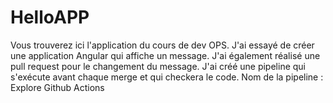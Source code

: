 # HelloAPP
Vous trouverez ici l'application du cours de dev OPS.
J'ai essayé de créer une application Angular qui affiche un message.
J'ai également réalisé une pull request pour le changement du message.
J'ai créé une pipeline qui s'exécute avant chaque merge et qui checkera le code.
Nom de la pipeline : Explore Github Actions
